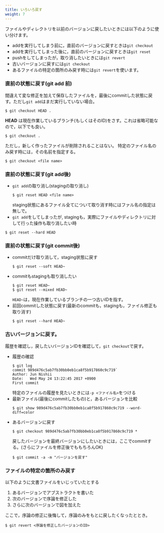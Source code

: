```yaml
---
title: いろいろ戻す
weight: 7
---
```


ファイルやディレクトリを以前のバージョンに戻したいときには以下のように使い分けます。

- addを実行してしまう前に，直前のバージョンに戻すときは`git checkout`
- addを実行してしまった後に，直前のバージョンに戻すときは`git reset`
- pushをしてしまったが，取り消したいときには`git revert`
- 古いバージョンに戻すには`git checkout`
- あるファイルの特定の箇所のみ戻す時には`git revert`を使います。

### 直前の状態に戻す(git add 前)

間違えて変な修正を加えて保存したファイルを，最後にcommitした状態に戻す。ただし`git add`はまだ実行していない場合。
```
$ git checkout HEAD .
```
**HEAD** は現在作業しているブランチ(もしくはそのID)をさす。これは省略可能なので，以下でも良い。
```
$ git checkout .
```
ただし，新しく作ったファイルが削除されることはない。
特定のファイル名のみ戻す時には，その名前を指定する。
```
$ git checkout <file name>
```

### 直前の状態に戻す(git add後)

- `git add`の取り消し(stagingの取り消し)
	```
	$ git reset HEAD <file name>
	```
	staging状態にあるファイル全てについて取り消す時にはファル名の指定は無しで。
- `git add`をしてしまったが, stagingも，実際にファイルやディレクトリに対して行った操作も取り消したい時
```
$ git reset --hard HEAD
```


### 直前の状態に戻す(git commit後)

- commitだけ取り消して，staging状態に戻す
	```
	$ git reset --soft HEAD~
	```
- commitもstagingも取り消したい
	```
	$ git reset HEAD~
	$ git reset --mixed HEAD~
	```
	`HEAD~`は，現在作業しているブランチの一つ古いIDを指す。
- 前回commitした状態に戻す(最新のcommitも，stagingも，ファイル修正も取り消す)
	```
	$ git reset --hard HEAD~
	```

### 古いバージョンに戻す。

履歴を確認し，戻したいバージョンIDを確認して，`git checkout`で戻す。

- 履歴の確認
	```
	$ git log  
	commit 989d476c5ab7fb30bb0eb1ca8f5b917860c9c719`
	Author: Jun Nishii
	Date:   Wed May 24 13:22:45 2017 +0900  
	First commit  
	```
	特定のファイルの履歴を見たいときには`-p <ファイル名>`をつける
- 最新ファイル(最後にcommitしたもの)と，あるバージョンを比較
	```
	$ git show 989d476c5ab7fb30bb0eb1ca8f5b917860c9c719 --word-diff=color  
	```
- あるバージョンに戻す
	```
	$ git checkout 989d476c5ab7fb30bb0eb1ca8f5b917860c9c719 *  
	```
	戻したバージョンを最終バージョンにしたいときには，ここでcommitする。(さらにファイルを修正後でももちろんOK)
	```
	$ git commit -a -m "バージョンを戻す"
	```

### ファイルの特定の箇所のみ戻す

以下のように文書ファイルをいじっていたとする

1. あるバージョンでアブストラクトを書いた
2. 次のバージョンで序論を修正した
3. さらに次のバージョンで図を加えた

ここで，序論の修正に後悔して，序論のみをもとに戻したくなったととき。

```
$ git revert <序論を修正したバージョンのID>
```
